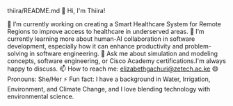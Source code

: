 thiira/README.md
👋 Hi, I'm Thiira!

🔭 I’m currently working on creating a Smart Healthcare System for Remote Regions to improve access to healthcare in underserved areas.
🌱 I’m currently learning more about human-AI collaboration in software development, especially how it can enhance productivity and problem-solving in software engineering.
💬 Ask me about simulation and modeling concepts, software engineering, or Cisco Academy certifications.I'm always happy to discuss.
📫 How to reach me: elizabethgachuri@zetech.ac.ke
😄 Pronouns: She/Her
⚡ Fun fact: I have a background in Water, Irrigation, Environment, and Climate Change, and I love blending technology with environmental science.
